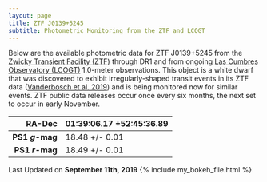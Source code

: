 ```yaml
---
layout: page
title: ZTF J0139+5245 
subtitle: Photometric Monitoring from the ZTF and LCOGT
---
```


Below are the available photometric data for ZTF J0139+5245 from the [Zwicky Transient Facility (ZTF)](https://www.ztf.caltech.edu/) through DR1 and from ongoing [Las Cumbres Observatory (LCOGT)](https://lco.global/) 1.0-meter observations.  This object is a white dwarf that was discovered to exhibit irregularly-shaped transit events in its ZTF data ([Vanderbosch et al. 2019](https://ui.adsabs.harvard.edu/abs/2019arXiv190809839V/abstract)) and is being monitored now for similar events. ZTF public data releases occur once every six months, the next set to occur in early November.

| **RA-Dec**        |  01:39:06.17  +52:45:36.89  |
|------------------:|:----------------------------|
| **PS1 *g*-mag**   |  18.48 +/- 0.01             |
| **PS1 *r*-mag**   |  18.49 +/- 0.01             | 


Last Updated on **September 11th, 2019**
{% include my_bokeh_file.html %}
